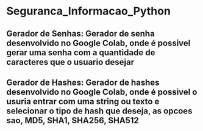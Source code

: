 # Seguranca_Informacao_Python

## Gerador de Senhas: Gerador de senha desenvolvido no Google Colab, onde é possivel gerar uma senha com a quantidade de caracteres que o usuario desejar

## Gerador de Hashes: Gerador de hashes desenvolvido no Google Colab, onde é possivel o usuria entrar com uma string ou texto e selecionar o tipo de hash que deseja, as opcoes sao, MD5, SHA1, SHA256, SHA512
